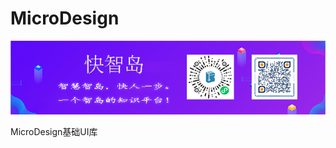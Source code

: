 # MicroDesign

![](https://github.com/micro-design-awesome/micro-design-ui/blob/master/docs/assets/yd.png?raw=true)

MicroDesign基础UI库

